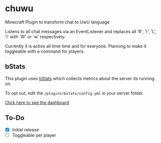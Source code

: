 # chuwu
Minecraft Plugin to transform chat to UwU language

Listens to all chat messages via an EventListener and replaces all 'R', 'r', 'L', 'l' with 'W' or 'w' respectively.

Currently it is active all time time and for everyone. Planning to make it toggleable with a command for players.

## bStats
This plugin uses [bStats](https://bstats.org/) which collects metrics about the server its running on.

To opt out, edit the `/plugins/bstats/config.yml` in your server folder. 

[Click here to see the dashboard](https://bstats.org/plugin/bukkit/chuwu/10396)

## To-Do
- [x] Initial release
- [ ] Toggleable per player
